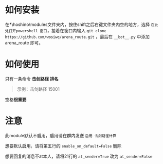 # 如何安装
在*\hoshino\modules文件夹内，按住shift之后右键文件夹内空的地方，选择 `在此处打开powershell 窗口`，接着在窗口内输入 `git clone https://github.com/wosiwq/arena_route.git` ，最后在 `__bot__.py` 中添加arena_route 即可。

# 如何使用

只有一条命令
**击剑路径 排名**

> 示例：击剑路径 15001

空格**很重要**

# 注意

此module默认不启用，启用请在群内发送 `启用 击剑路径计算`

想要默认启用，请将第五行的 `enable_on_default=False` 删除

想要回复的消息不at本人，请将21行的 `at_sender=True` 改为 `at_sender=False`